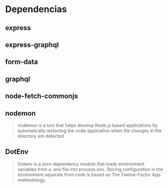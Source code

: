 # Dependencias

## express


## express-graphql


## form-data


## graphql


## node-fetch-commonjs


## nodemon
> nodemon is a tool that helps develop Node.js based applications by automatically restarting the node application when file changes in the directory are detected.

## DotEnv
> Dotenv is a zero-dependency module that loads environment variables from a .env file into process.env. Storing configuration in the environment separate from code is based on The Twelve-Factor App methodology.